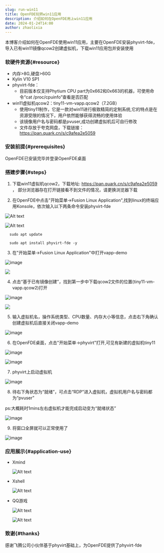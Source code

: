 ```yaml
---
slug: run-win11
title: OpenFDE玩转win11应用
description: 介绍如何在OpenFDE用上win11应用
date: 2024-01-24T14:00
author: zhaolixia
---
```


本博客介绍如何在OpenFDE使用win11应用，主要在OpenFDE安装phyvirt-fde，导入已有win11镜像qcow2创建虚拟机，下载win11应用包并安装使用
<!--truncate-->

### 软硬件资源{#resource}

* 内存>8G,硬盘>60G
* Kylin V10 SP1
* phyvirt-fde：
  * 目前版本仅支持Phytium CPU part为0x662和0x663的机器，可使用命令“cat /proc/cpuinfo”查看是否匹配
* win11虚拟机qcow2：tiny11-vm-vapp.qcow2（7.2GB）
  * 使用tiny11制作，它是一款对win11进行极致精简的定制系统,它的特点是在资源受限的情况下，用户依然能够获得流畅的使用体验
  * 该镜像用户名与密码都是pvuser,成功创建虚拟机后可自行修改
  * 文件存放于夸克网盘，下载链接：https://pan.quark.cn/s/c9afea2e5059
  
### 安装前提{#prerequisites}

OpenFDE已安装完毕并登录OpenFDE桌面

### 搭建步骤{#steps}

1. 下载win11虚拟机qcow2，下载地址: https://pan.quark.cn/s/c9afea2e5059 ，
部分浏览器存在打开链接看不到文件的情况，请更换浏览器下载

2. 在OpenFDE中点击"开始菜单->Fusion Linux Application",找到linux的终端应用Konsole，依次输入以下两条命令安装phyvirt-fde

  ![Alt text](./img/image-7-1.png)

  ![Alt text](./img/image-14-1.png)

```
  sudo apt update
```
```
  sudo apt install phyvirt-fde -y
```


3. 在"开始菜单->Fusion Linux Application"中打开vapp-demo
   
  ![image](./img/image-7-1.png)

  ![](./img/IMG_20240102_100654.jpg)
   
4. 点击“基于已有镜像创建”，找到第一步中下载qcow2文件的位置(tiny11-vm-vapp.qcow2)打开
   
  ![image](./img/image-4.png)

  ![](img/IMG_20240102_101913.jpg)

5. 输入虚拟机名，操作系统类型、CPU数量、内存大小等信息，点击右下角确认创建虚拟机后直接关闭vapp-demo
   
  ![image](./img/image-6.png)


6. 在OpenFDE桌面，点击"开始菜单->phyvirt"打开,可见有新建的虚拟机tiny11

  ![image](img/image-9-1.png)

  ![image](./img/image-9-1-1.png)

7. phyvirt上启动虚拟机

  ![image](img/image-13-1.png)

8. 待右下角状态为“就绪”，可点击“RDP”进入虚拟机，虚拟机用户名与密码都为“pvuser”

ps:大概耗时1mins左右虚拟机才能完成启动变为“就绪状态”
  
  ![image](img/image-12-1.png)


9. 将窗口全屏就可以正常使用了
  
    
  ![image](./img/image-26.png)


### 应用展示{#application-use}

* Xmind
  
  ![Alt text](img/Screenshot_20240102-174640_PhyVirt.png)

* Xshell

  ![Alt text](img/Screenshot_20240102-180025_PhyVirt.png)

* QQ游戏
  
  ![Alt text](img/Screenshot_20240104-134435_PhyVirt.png)

  ![Alt text](img/Screenshot_20240104-134529_PhyVirt.png)

### 致谢{#thanks}

感谢飞腾公司小伙伴基于phyvirt基础上，为OpenFDE提供了phyvirt-fde